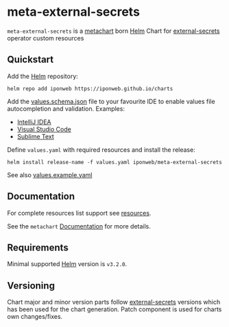 # meta-external-secrets

`meta-external-secrets` is a [metachart](https://github.com/iponweb/metachart)
born [Helm](https://helm.sh/) Chart for
[external-secrets](https://github.com/external-secrets/external-secrets)
operator custom resources

## Quickstart

Add the [Helm](https://helm.sh/) repository:

```shell
helm repo add iponweb https://iponweb.github.io/charts
```

Add the [values.schema.json](values.schema.json) file to your favourite IDE
to enable values file autocompletion and validation.
Examples:
- [IntelliJ IDEA](https://www.jetbrains.com/help/idea/json.html#ws_json_schema_add_custom)
- [Visual Studio Code](https://code.visualstudio.com/docs/languages/json#_json-schemas-and-settings)
- [Sublime Text](https://github.com/sublimelsp/LSP-json)

Define `values.yaml` with required resources and install the release:

```shell
helm install release-name -f values.yaml iponweb/meta-external-secrets
```

See also [values.example.yaml](values.example.yaml)

## Documentation

For complete resources list support see [resources](docs/resources.md).

See the `metachart` [Documentation](https://github.com/iponweb/metachart/docs)
for more details.

## Requirements

Minimal supported [Helm](https://helm.sh/) version is `v3.2.0`.

## Versioning

Chart major and minor version parts follow
[external-secrets](https://github.com/external-secrets/external-secrets)
versions which has been used for the chart generation. Patch component is used
for charts own changes/fixes.
